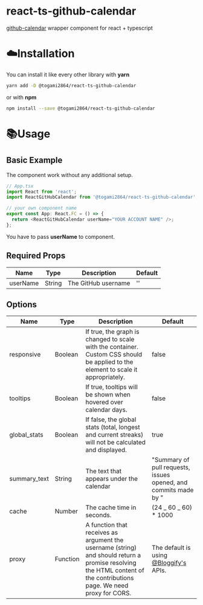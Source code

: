 # react-ts-github-calendar

[github-calendar](https://github.com/IonicaBizau/github-calendar) wrapper component for react + typescript

# :cloud:Installation

You can install it like every other library with **yarn**

```sh
yarn add -D @togami2864/react-ts-github-calendar
```

or with **npm**

```sh
npm install --save @togami2864/react-ts-github-calendar
```

# 📚Usage

## Basic Example

The component work without any additional setup.

```js
// App.tsx
import React from 'react';
import ReactGitHubCalendar from '@togami2864/react-ts-github-calendar';

// your own component name
export const App: React.FC = () => {
  return <ReactGitHubCalendar userName="YOUR ACCOUNT NAME" />;
};
```

You have to pass **userName** to component.

## Required Props

| Name     | Type   | Description         | Default |
| -------- | ------ | ------------------- | ------- |
| userName | String | The GitHub username | ''      |

## Options

| Name         | Type     | Description                                                                                                                                                          | Default                                                                   |
| ------------ | -------- | -------------------------------------------------------------------------------------------------------------------------------------------------------------------- | ------------------------------------------------------------------------- |
| responsive   | Boolean  | If true, the graph is changed to scale with the container. Custom CSS should be applied to the element to scale it appropriately.                                    | false                                                                     |
| tooltips     | Boolean  | If true, tooltips will be shown when hovered over calendar days.                                                                                                     | false                                                                     |
| global_stats | Boolean  | If false, the global stats (total, longest and current streaks) will not be calculated and displayed.                                                                | true                                                                      |
| summary_text | String   | The text that appears under the calendar                                                                                                                             | "Summary of pull requests, issues opened, and commits made by <userName>" |
| cache        | Number   | The cache time in seconds.                                                                                                                                           | (24 _ 60 _ 60) \* 1000                                                    |
| proxy        | Function | A function that receives as argument the username (string) and should return a promise resolving the HTML content of the contributions page. We need proxy for CORS. | The default is using [@Bloggify's ](https://github.com/Bloggify)APIs.     |

